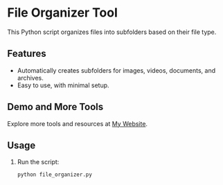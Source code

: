 # File Organizer Tool

This Python script organizes files into subfolders based on their file type.

## Features
- Automatically creates subfolders for images, videos, documents, and archives.
- Easy to use, with minimal setup.

## Demo and More Tools
Explore more tools and resources at [My Website](https://teraboxproapp.com/).

## Usage
1. Run the script:
   ```bash
   python file_organizer.py

